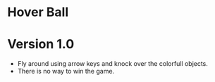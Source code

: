 # Hover Ball
# Version 1.0 
* Fly around using arrow keys and knock over the colorfull objects.
* There is no way to win the game.
